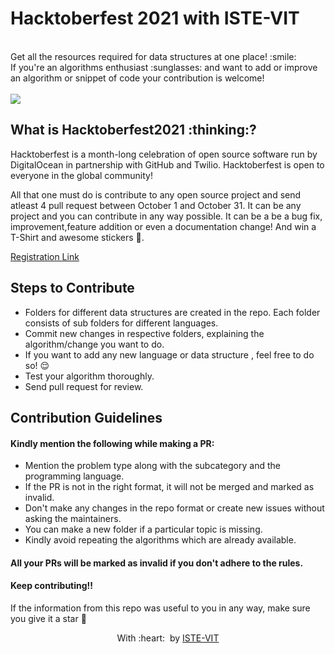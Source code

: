 <h1>
 Hacktoberfest 2021 with ISTE-VIT
</h1>
<br> Get all the resources required for data structures at one place! :smile: 
<br>
If you're an algorithms enthusiast :sunglasses: and want to add or improve an algorithm or snippet of code your contribution is welcome! 
<br>


<br>
<img src="https://github.com/vinitshahdeo/Hacktoberfest2021/raw/main/assets/logo.png">

<h2>
 What is Hacktoberfest2021 :thinking:? 
</h2>
Hacktoberfest is a month-long celebration of open source software run by DigitalOcean in partnership with GitHub and Twilio. Hacktoberfest is open to everyone in the global community!

All that one must do is contribute to any open source project and send atleast 4 pull request between October 1 and October 31. It can be any project and you can contribute in any way possible. It can be a be a bug fix, improvement,feature addition  or even a documentation change! And win a T-Shirt and awesome stickers :star_struck:.


[Registration Link](https://hacktoberfest.digitalocean.com/)



## Steps to Contribute

* Folders for different data structures are created in the repo. Each folder consists of sub folders for different languages.
* Commit new changes in respective folders, explaining the algorithm/change you want to do.
* If you want to add any new language or data structure , feel free to do so! :relieved: 
* Test your algorithm thoroughly.
* Send pull request for review.


## Contribution Guidelines 

#### Kindly mention the following while making a PR:
* Mention the problem type along with the subcategory and the programming language.
* If the PR is not in the right format, it will not be merged and marked as invalid.
* Don't make any changes in the repo format or create new issues without asking the maintainers.
* You can make a new folder if a particular topic is missing.
* Kindly avoid repeating the algorithms which are already available.

#### All your PRs will be marked as invalid if you don't adhere to the rules.
#### Keep contributing!!

 If the information from this repo was useful to you in any way, make sure you give it a star 🌟

<p align="center">
	With :heart: &nbsp;by <a href="https://istevit.in/" target="_blank">ISTE-VIT</a>
</p>

